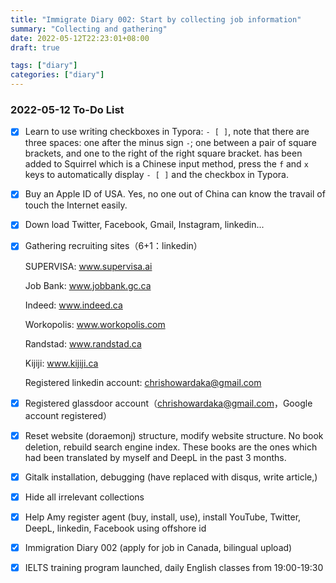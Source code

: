 ```yaml
---
title: "Immigrate Diary 002: Start by collecting job information"
summary: "Collecting and gathering"
date: 2022-05-12T22:23:01+08:00
draft: true

tags: ["diary"]
categories: ["diary"]
---
```


### 2022-05-12 To-Do List

-   [x] Learn to use writing checkboxes in Typora: ` - [ ] `, note that there are three spaces: one after the minus sign `-`; one between a pair of square brackets, and one to the right of the right square bracket. has been added to Squirrel which is a Chinese input method, press the `f` and `x` keys to automatically display `- [ ]` and the checkbox in Typora.

-   [x] Buy an Apple ID of USA. Yes, no one out of China can know the travail of touch the Internet easily.

-   [x] Down load Twitter, Facebook, Gmail, Instagram, linkedin...

-   [x] Gathering recruiting sites（6+1：linkedin）

    SUPERVISA: www.supervisa.ai

    Job Bank: www.jobbank.gc.ca

    Indeed: www.indeed.ca

    Workopolis: www.workopolis.com

    Randstad: www.randstad.ca

    Kijiji: www.kijiji.ca

    Registered linkedin account: chrishowardaka@gmail.com

-   [x] Registered glassdoor account（chrishowardaka@gmail.com，Google account registered）

-   [x] Reset website (doraemonj) structure, modify website structure. No book deletion, rebuild search engine index. These books are the ones which had been translated by myself and DeepL in the past 3 months.
-   [x] Gitalk installation, debugging (have replaced with disqus, write article,)
-   [x] Hide all irrelevant collections
-   [x] Help Amy register agent (buy, install, use), install YouTube, Twitter, DeepL, linkedin, Facebook using offshore id
-   [x] Immigration Diary 002 (apply for job in Canada, bilingual upload)
-   [x] IELTS training program launched, daily English classes from 19:00-19:30

